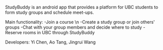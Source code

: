 StudyBuddy is an android app that provides a platform for UBC students to form study groups and schedule meet-ups.

Main functionality:
-Join a course \n
-Create a study group or join others' groups
-Chat with your group members and decide where to study
-Reserve rooms in UBC through StudyBuddy


Developers: Yi Chen, Ao Tang, Jingrui Wang
